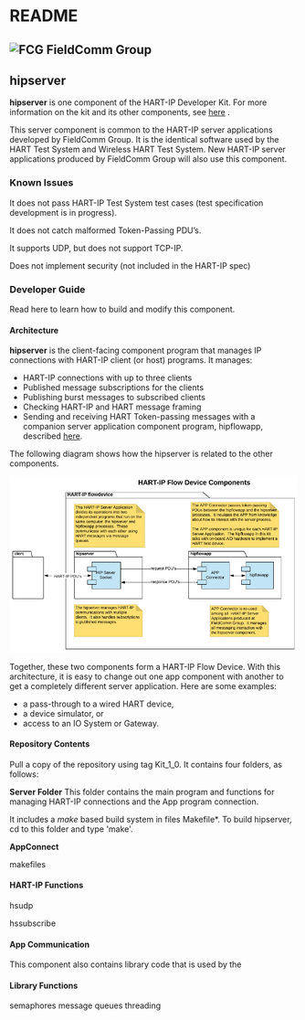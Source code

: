 # README

## ![FCG](https://avatars0.githubusercontent.com/u/26013747?s=50&v=4) FieldComm Group

## hipserver

**hipserver** is one component of the HART-IP Developer Kit. For more information on the kit and its other components, see [here](https://github.com/FieldCommGroup/HART-IP-Developer-Kit) .

This server component is common to the HART-IP server applications developed by FieldComm Group. It is the identical software used by the HART Test System and Wireless HART Test System. New HART-IP server applications produced by FieldComm Group will also use this component.

### Known Issues

It does not pass HART-IP Test System test cases \(test specification development is in progress\).

It does not catch malformed Token-Passing PDU’s.

It supports UDP, but does not support TCP-IP.

Does not implement security \(not included in the HART-IP spec\)

### Developer Guide

Read here to learn how to build and modify this component.

#### Architecture

**hipserver** is the client-facing component program that manages IP connections with HART-IP client \(or host\) programs. It manages:

* HART-IP connections with up to three clients
* Published message subscriptions for the clients
* Publishing burst messages to subscribed clients
* Checking HART-IP and HART message framing
* Sending and receiving HART Token-passing messages with a companion server application component program, hipflowapp, described [here](https://github.com/FieldCommGroup/hipflowapp).

The following diagram shows how the hipserver is related to the other components.

![Flow Device Components](.gitbook/assets/flowcomponent.png)

Together, these two components form a HART-IP Flow Device. With this architecture, it is easy to change out one app component with another to get a completely different server application. Here are some examples:

* a pass-through to a wired HART device,
* a device simulator, or 
* access to an IO System or Gateway.

#### Repository Contents

Pull a copy of the repository using tag Kit\_1\_0. It contains four folders, as follows:

**Server Folder** This folder contains the main program and functions for managing HART-IP connections and the App program connection.

It includes a _make_ based build system in files Makefile\*. To build hipserver, cd to this folder and type 'make'.

**AppConnect**

makefiles

#### HART-IP Functions

hsudp

hssubscribe

#### App Communication

This component also contains library code that is used by the

#### Library Functions

semaphores message queues threading

